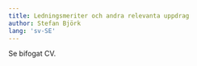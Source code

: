 ```yaml
---
title: Ledningsmeriter och andra relevanta uppdrag
author: Stefan Björk
lang: 'sv-SE'
---
```


Se bifogat CV.